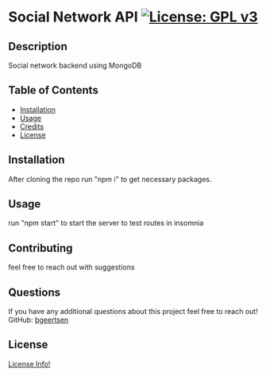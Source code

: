 # Social Network API [![License: GPL v3](https://img.shields.io/badge/License-GPLv3-blue.svg)](https://www.gnu.org/licenses/gpl-3.0)

## Description

Social network backend using MongoDB

## Table of Contents

- [Installation](#installation)
- [Usage](#usage)
- [Credits](#credits)
- [License](#license)

## Installation

After cloning the repo run "npm i" to get necessary packages.

## Usage

run "npm start" to start the server to test routes in insomnia

## Contributing

feel free to reach out with suggestions

## Questions

If you have any additional questions about this project feel free to reach out!<br/>
GitHub: [bgeertsen](https://github.com/bgeertsen)<br/>

## License

[License Info!](https://choosealicense.com/licenses/gpl-3.0/)
